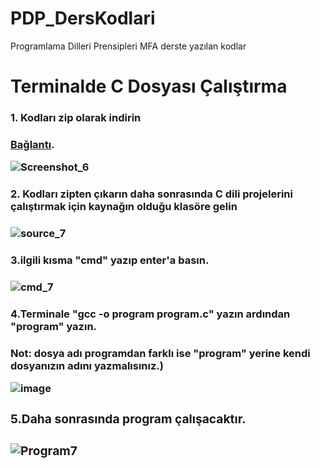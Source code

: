# PDP_DersKodlari
 Programlama Dilleri Prensipleri MFA derste yazılan kodlar
# Terminalde C Dosyası Çalıştırma
<h3>1. Kodları zip olarak indirin<h3>
 
 [Bağlantı](https://github.com/MustfaOzcan/PDP_DersKodlari/archive/refs/heads/main.zip).
 
 ![Screenshot_6](https://github.com/MustfaOzcan/PDP_DersKodlari/assets/103693735/7eaa1e7e-bfaa-41c9-b5ca-207b1f4d97e4)

<h3>2. Kodları zipten çıkarın daha sonrasında C dili projelerini çalıştırmak için kaynağın olduğu klasöre gelin<h3>
  
 ![source_7](https://github.com/MustfaOzcan/PDP_DersKodlari/assets/103693735/1abd5535-9488-4b5b-98db-bd7be39b3de3)

<h3>3.ilgili kısma "cmd" yazıp enter'a basın.<h3>

![cmd_7](https://github.com/MustfaOzcan/PDP_DersKodlari/assets/103693735/813ba710-0f9e-480c-bb4b-1aa164f6c1fa)

<h3>4.Terminale "gcc -o program program.c" yazın ardından "program" yazın.<h3>  
<bold>Not:<bold> dosya adı programdan farklı ise "program" yerine kendi  dosyanızın adını yazmalısınız.)
 

![image](https://github.com/MustfaOzcan/PDP_DersKodlari/assets/103693735/00797b14-8a36-444a-bb7c-1e4f9df4a1ac)

<h3>5.Daha sonrasında program çalışacaktır.<h3>

![Program7](https://github.com/MustfaOzcan/PDP_DersKodlari/assets/103693735/6b6cdd59-ca91-4a01-9c58-c80fca4d1aa9)






